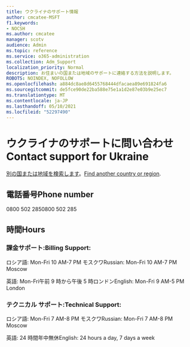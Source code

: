 ```yaml
---
title: ウクライナのサポート情報
author: cmcatee-MSFT
f1.keywords:
- NOCSH
ms.author: cmcatee
manager: scotv
audience: Admin
ms.topic: reference
ms.service: o365-administration
ms.collection: Adm_Support
localization_priority: Normal
description: お住まいの国または地域のサポートに連絡する方法を説明します。
ROBOTS: NOINDEX, NOFOLLOW
ms.openlocfilehash: a884dc8ae8d6455768444dfacaea89e691824fa6
ms.sourcegitcommit: de5fce90de22ba588e75e1a1d2e87e03b9e25ec7
ms.translationtype: MT
ms.contentlocale: ja-JP
ms.lasthandoff: 05/10/2021
ms.locfileid: "52297490"
---
```

# <a name="contact-support-for-ukraine"></a><span data-ttu-id="b271a-103">ウクライナのサポートに問い合わせ</span><span class="sxs-lookup"><span data-stu-id="b271a-103">Contact support for Ukraine</span></span>

<span data-ttu-id="b271a-104">[別の国または地域を検索します](../../business-video/get-help-support.md)。</span><span class="sxs-lookup"><span data-stu-id="b271a-104">[Find another country or region](../../business-video/get-help-support.md).</span></span>

## <a name="phone-number"></a><span data-ttu-id="b271a-105">電話番号</span><span class="sxs-lookup"><span data-stu-id="b271a-105">Phone number</span></span>
<span data-ttu-id="b271a-106">0800 502 285</span><span class="sxs-lookup"><span data-stu-id="b271a-106">0800 502 285</span></span>

## <a name="hours"></a><span data-ttu-id="b271a-107">時間</span><span class="sxs-lookup"><span data-stu-id="b271a-107">Hours</span></span>
### <a name="billing-support"></a><span data-ttu-id="b271a-108">課金サポート:</span><span class="sxs-lookup"><span data-stu-id="b271a-108">Billing Support:</span></span>

<span data-ttu-id="b271a-109">ロシア語: Mon-Fri 10 AM-7 PM モスクワ</span><span class="sxs-lookup"><span data-stu-id="b271a-109">Russian: Mon-Fri 10 AM-7 PM Moscow</span></span>

<span data-ttu-id="b271a-110">英語: Mon-Fri午前 9 時から午後 5 時ロンドン</span><span class="sxs-lookup"><span data-stu-id="b271a-110">English: Mon-Fri 9 AM-5 PM London</span></span>

### <a name="technical-support"></a><span data-ttu-id="b271a-111">テクニカル サポート:</span><span class="sxs-lookup"><span data-stu-id="b271a-111">Technical Support:</span></span>

<span data-ttu-id="b271a-112">ロシア語: Mon-Fri 7 AM-8 PM モスクワ</span><span class="sxs-lookup"><span data-stu-id="b271a-112">Russian: Mon-Fri 7 AM-8 PM Moscow</span></span>

<span data-ttu-id="b271a-113">英語: 24 時間年中無休</span><span class="sxs-lookup"><span data-stu-id="b271a-113">English: 24 hours a day, 7 days a week</span></span>
